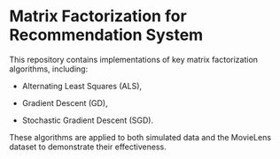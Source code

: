 # Matrix Factorization for Recommendation System



This repository contains implementations of key matrix factorization algorithms, including:
- Alternating Least Squares (ALS),

- Gradient Descent (GD),

- Stochastic Gradient Descent (SGD).



These algorithms are applied to both simulated data and the MovieLens dataset to demonstrate their effectiveness.